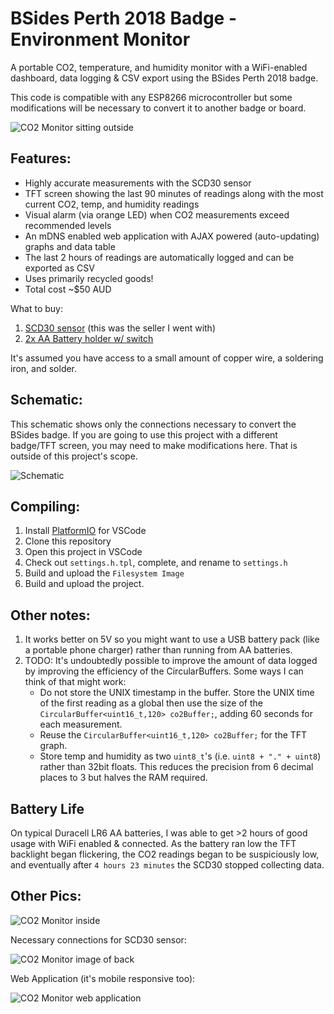 # BSides Perth 2018 Badge - Environment Monitor

A portable CO2, temperature, and humidity monitor with a WiFi-enabled dashboard, data logging & CSV export using the BSides Perth 2018 badge.

This code is compatible with any ESP8266 microcontroller but some modifications will be necessary to convert it to another badge or board.

![CO2 Monitor sitting outside](github_pics/outside.jpg)

## Features:
* Highly accurate measurements with the SCD30 sensor
* TFT screen showing the last 90 minutes of readings along with the most current CO2, temp, and humidity readings
* Visual alarm (via orange LED) when CO2 measurements exceed recommended levels
* An mDNS enabled web application with AJAX powered (auto-updating) graphs and data table
* The last 2 hours of readings are automatically logged and can be exported as CSV
* Uses primarily recycled goods!
* Total cost ~$50 AUD

What to buy:
1. [SCD30 sensor](https://www.aliexpress.com/item/1005001392172293.html) (this was the seller I went with)
2. [2x AA Battery holder w/ switch](https://www.jaycar.com.au/2aa-switched-battery-enclosure/p/PH9280)

It's assumed you have access to a small amount of copper wire, a soldering iron, and solder.

## Schematic:

This schematic shows only the connections necessary to convert the BSides badge. If you are going to use this project with a different badge/TFT screen, you may need to make modifications here. That is outside of this project's scope.

![Schematic](github_pics/schematic.png)

## Compiling:
1. Install [PlatformIO](https://docs.platformio.org/en/latest/integration/ide/vscode.html#installation) for VSCode
2. Clone this repository
3. Open this project in VSCode
4. Check out `settings.h.tpl`, complete, and rename to `settings.h`
5. Build and upload the `Filesystem Image`
6. Build and upload the project.

## Other notes:
1. It works better on 5V so you might want to use a USB battery pack (like a portable phone charger) rather than running from AA batteries.
2. TODO: It's undoubtedly possible to improve the amount of data logged by improving the efficiency of the CircularBuffers. Some ways I can think of that might work:
    * Do not store the UNIX timestamp in the buffer. Store the UNIX time of the first reading as a global then use the size of the `CircularBuffer<uint16_t,120> co2Buffer;`, adding 60 seconds for each measurement.
    * Reuse the `CircularBuffer<uint16_t,120> co2Buffer;` for the TFT graph.
    * Store temp and humidity as two `uint8_t`'s (i.e. `uint8 + "." + uint8`) rather than 32bit floats. This reduces the precision from 6 decimal places to 3 but halves the RAM required.

## Battery Life

On typical Duracell LR6 AA batteries, I was able to get >2 hours of good usage with WiFi enabled & connected. As the battery ran low the TFT backlight began flickering, the CO2 readings began to be suspiciously low, and eventually after `4 hours 23 minutes` the SCD30 stopped collecting data.

## Other Pics:

![CO2 Monitor inside](github_pics/inside.jpg)

Necessary connections for SCD30 sensor:

![CO2 Monitor image of back](github_pics/back.jpg)

Web Application (it's mobile responsive too):

![CO2 Monitor web application](github_pics/dashboard.png)
